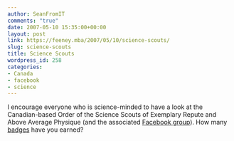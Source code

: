 ```yaml
---
author: SeanFromIT
comments: "true"
date: 2007-05-10 15:35:00+00:00
layout: post
link: https://feeney.mba/2007/05/10/science-scouts/
slug: science-scouts
title: Science Scouts
wordpress_id: 258
categories:
- Canada
- facebook
- science
---
```


I encourage everyone who is science-minded to have a look at the Canadian-based Order of the Science Scouts of Exemplary Repute and Above Average Physique (and the associated [Facebook group](http://ubc.facebook.com/group.php?gid=2386691999)). How many [badges](http://scq.ubc.ca/sciencescouts/index.html#badges) have you earned?

